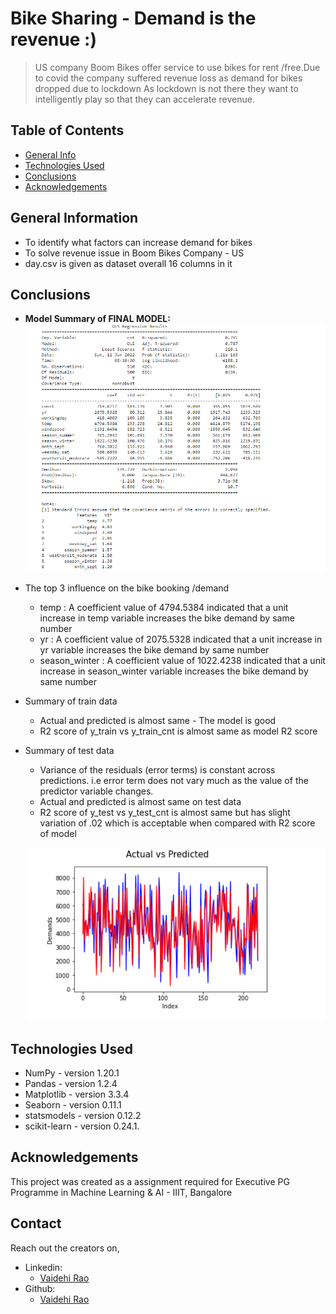 # Bike Sharing - Demand is the revenue  :)
> US company Boom Bikes offer service to use bikes for rent /free.Due to covid the company suffered revenue loss as demand for bikes dropped due to lockdown
> As lockdown is not there they want to intelligently play so that they can accelerate revenue. 


## Table of Contents
* [General Info](#general-information)
* [Technologies Used](#technologies-used)
* [Conclusions](#conclusions)
* [Acknowledgements](#acknowledgements)



## General Information
- To identify what factors can increase demand for bikes 
- To solve revenue issue in Boom Bikes Company - US
- day.csv is given as dataset overall 16 columns in it




## Conclusions
- <b>Model Summary of FINAL MODEL:</b><br>
    ![Modelsummary](https://github.com/vaidehiu/Bikesharing-Vaidehi/blob/main/assets/Model_Summary.PNG)
- The top 3 influence on the bike booking /demand
    - temp : A coefficient value of 4794.5384 indicated that a unit increase in temp variable increases the bike demand by same number
    - yr : A coefficient value of 2075.5328 indicated that a unit increase in yr variable increases the bike demand by same number
    - season_winter : A coefficient value of 1022.4238 indicated that a unit increase in season_winter variable increases the bike demand by same number
- Summary of train data 
     - Actual and predicted is almost same - The model is good
     - R2 score of y_train vs y_train_cnt is almost same as model R2 score
- Summary of test data
     - Variance of the residuals (error terms) is constant across predictions. i.e error term does not vary much as the value of the predictor variable changes.
     - Actual and predicted is almost same on test data
     - R2 score of y_test vs y_test_cnt is almost same but has slight variation of .02 which is acceptable when compared with R2 score of model
     
     ![Pred vs test](https://github.com/vaidehiu/Bikesharing-Vaidehi/blob/main/assets/yestvsyestpred.PNG)

     


## Technologies Used
- NumPy - version 1.20.1
- Pandas - version 1.2.4
- Matplotlib - version 3.3.4
- Seaborn - version 0.11.1
- statsmodels - version 0.12.2
- scikit-learn - version 0.24.1.



## Acknowledgements
This project was created as a assignment required for Executive PG Programme in Machine Learning & AI - IIIT, Bangalore



## Contact
Reach out the creators on,
- Linkedin:
    - [Vaidehi Rao](https://www.linkedin.com/in/vaidehi-u-026a09150/)
- Github:
    - [Vaidehi Rao](https://github.com/vaidehiu)  

